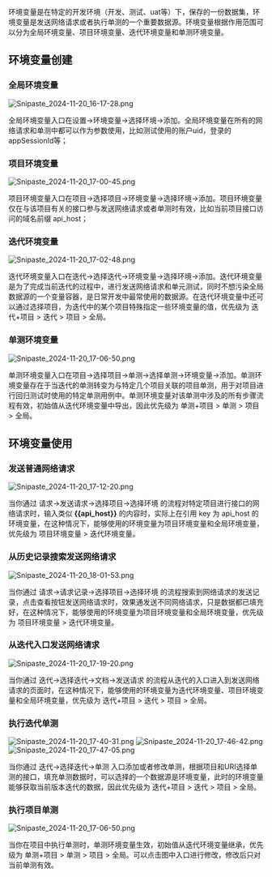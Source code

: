 环境变量是在特定的开发环境（开发、测试、uat等）下，保存的一份数据集，环境变量是发送网络请求或者执行单测的一个重要数据源。环境变量根据作用范围可以分为全局环境变量、项目环境变量、迭代环境变量和单测环境变量。

## 环境变量创建

### 全局环境变量

![Snipaste_2024-11-20_16-17-28.png](https://gitee.com/onlinetool/mypostman/raw/master/doc/images/Snipaste_2024-11-20_16-17-28.png)

全局环境变量入口在设置->环境变量->选择环境->添加。全局环境变量在所有的网络请求和单测中都可以作为参数使用，比如测试使用的账户uid，登录的appSessionId等；

### 项目环境变量

![Snipaste_2024-11-20_17-00-45.png](https://gitee.com/onlinetool/mypostman/raw/master/doc/images/Snipaste_2024-11-20_17-00-45.png)

项目环境变量入口在项目->选择项目->环境变量->选择环境->添加。项目环境变量仅在与该项目有关的接口参与发送网络请求或者单测时有效，比如当前项目接口访问的域名前缀 api_host；

### 迭代环境变量

![Snipaste_2024-11-20_17-02-48.png](https://gitee.com/onlinetool/mypostman/raw/master/doc/images/Snipaste_2024-11-20_17-02-48.png)

迭代环境变量入口在迭代->选择迭代->环境变量->选择环境->添加。迭代环境变量是为了完成当前迭代的过程中，进行发送网络请求和单元测试，同时不想污染全局数据源的一个变量容器，是日常开发中最常使用的数据源。在迭代环境变量中还可以通过选择项目，为迭代中的某个项目特殊指定一些环境变量的值，优先级为 迭代+项目 > 迭代 > 项目 > 全局。

### 单测环境变量

![Snipaste_2024-11-20_17-06-50.png](https://gitee.com/onlinetool/mypostman/raw/master/doc/images/Snipaste_2024-11-20_17-06-50.png)

单测环境变量入口在项目->选择项目->单测->选择单测->环境变量->添加。单测环境变量存在于当迭代的单测转变为与特定几个项目关联的项目单测，用于对项目进行回归测试时使用的特定单测用例中。单测环境变量对该单测中涉及的所有步骤流程有效，初始值从迭代环境变量中导出，因此优先级为 单测+项目 > 单测 > 项目 > 全局。

## 环境变量使用

### 发送普通网络请求

![Snipaste_2024-11-20_17-12-20.png](https://gitee.com/onlinetool/mypostman/raw/master/doc/images/Snipaste_2024-11-20_17-12-20.png)

当你通过 请求->发送请求->选择项目->选择环境 的流程对特定项目进行接口的网络请求时，输入类似 **{{api_host}}** 的内容时，实际上在引用 key 为 api_host 的环境变量，在这种情况下，能够使用的环境变量为项目环境变量和全局环境变量，优先级为 项目环境变量 > 迭代环境变量。

### 从历史记录搜索发送网络请求

![Snipaste_2024-11-20_18-01-53.png](https://gitee.com/onlinetool/mypostman/raw/master/doc/images/Snipaste_2024-11-20_18-01-53.png)

当你通过 请求->请求记录->选择项目->选择环境 的流程搜索到网络请求的发送记录，点击查看按钮发送网络请求时，效果通发送不同网络请求，只是数据都已填充好，在这种情况下，能够使用的环境变量为项目环境变量和全局环境变量，优先级为 项目环境变量 > 迭代环境变量。

### 从迭代入口发送网络请求

![Snipaste_2024-11-20_17-19-20.png](https://gitee.com/onlinetool/mypostman/raw/master/doc/images/Snipaste_2024-11-20_17-19-20.png)

当你通过 迭代->选择迭代->文档->发送请求 的流程从迭代的入口进入到发送网络请求的页面时，在这种情况下，能够使用的环境变量为迭代环境变量、项目环境变量和全局环境变量，优先级为 迭代+项目 > 迭代 > 项目 > 全局。

### 执行迭代单测

![Snipaste_2024-11-20_17-40-31.png](https://gitee.com/onlinetool/mypostman/raw/master/doc/images/Snipaste_2024-11-20_17-40-31.png)
![Snipaste_2024-11-20_17-46-42.png](https://gitee.com/onlinetool/mypostman/raw/master/doc/images/Snipaste_2024-11-20_17-46-42.png)
![Snipaste_2024-11-20_17-47-05.png](https://gitee.com/onlinetool/mypostman/raw/master/doc/images/Snipaste_2024-11-20_17-47-05.png)

当你通过 迭代->选择迭代->单测 入口添加或者修改单测，根据项目和URI选择单测的接口，填充单测数据时，可以选择的一个数据源是环境变量，此时的环境变量能够获取当前版本迭代的数据，因此优先级为 迭代+项目 > 迭代 > 项目 > 全局。

### 执行项目单测

![Snipaste_2024-11-20_17-06-50.png](https://gitee.com/onlinetool/mypostman/raw/master/doc/images/Snipaste_2024-11-20_17-06-50.png)

当你在项目中执行单测时，单测环境变量生效，初始值从迭代环境变量继承，优先级为 单测+项目 > 单测 > 项目 > 全局。可以点击图中入口进行修改，修改后只对当前单测有效。